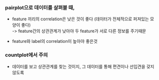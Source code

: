 ### pairplot으로 데이터를 살펴볼 때,
- feature 끼리의 correlation은 낮은 것이 좋다 (데이터가 전체적으로 퍼져있는 모양이 좋다)   
-> feature간의 상관관계가 낮아야 두 feature가 서로 다른 정보를 주기때문

- feature와 label의 correlation이 높아야 좋은것

### countplot에서 주의
- 데이터를 보고 상관관계를 찾는 것이지, 그 데이터를 통해 편견이나 선입견을 갖지 않도록 
